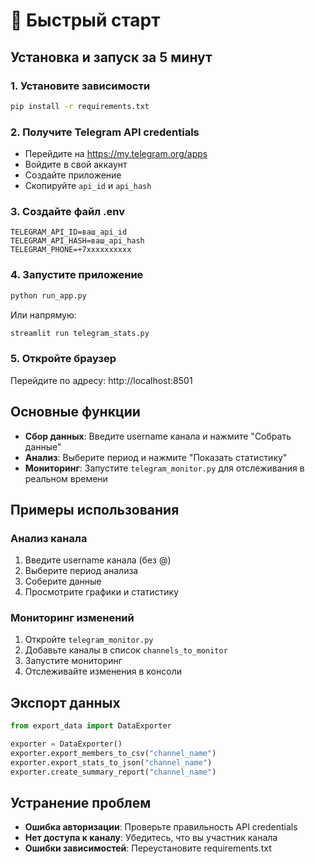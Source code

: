 # 🚀 Быстрый старт

## Установка и запуск за 5 минут

### 1. Установите зависимости
```bash
pip install -r requirements.txt
```

### 2. Получите Telegram API credentials
- Перейдите на https://my.telegram.org/apps
- Войдите в свой аккаунт
- Создайте приложение
- Скопируйте `api_id` и `api_hash`

### 3. Создайте файл .env
```env
TELEGRAM_API_ID=ваш_api_id
TELEGRAM_API_HASH=ваш_api_hash
TELEGRAM_PHONE=+7xxxxxxxxxx
```

### 4. Запустите приложение
```bash
python run_app.py
```

Или напрямую:
```bash
streamlit run telegram_stats.py
```

### 5. Откройте браузер
Перейдите по адресу: http://localhost:8501

## Основные функции

- **Сбор данных**: Введите username канала и нажмите "Собрать данные"
- **Анализ**: Выберите период и нажмите "Показать статистику"
- **Мониторинг**: Запустите `telegram_monitor.py` для отслеживания в реальном времени

## Примеры использования

### Анализ канала
1. Введите username канала (без @)
2. Выберите период анализа
3. Соберите данные
4. Просмотрите графики и статистику

### Мониторинг изменений
1. Откройте `telegram_monitor.py`
2. Добавьте каналы в список `channels_to_monitor`
3. Запустите мониторинг
4. Отслеживайте изменения в консоли

## Экспорт данных

```python
from export_data import DataExporter

exporter = DataExporter()
exporter.export_members_to_csv("channel_name")
exporter.export_stats_to_json("channel_name")
exporter.create_summary_report("channel_name")
```

## Устранение проблем

- **Ошибка авторизации**: Проверьте правильность API credentials
- **Нет доступа к каналу**: Убедитесь, что вы участник канала
- **Ошибки зависимостей**: Переустановите requirements.txt 